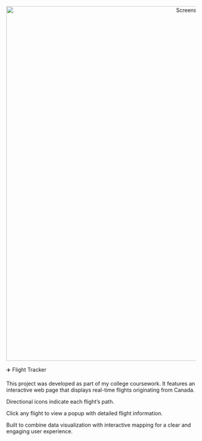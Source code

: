 <div align=center>
  <img width="1097" height="943" alt="Screenshot 2025-08-07 173105" src="https://github.com/user-attachments/assets/638695ef-02ae-4736-834d-9442c41e205e" />
</div> 

✈️ Flight Tracker

This project was developed as part of my college coursework. It features an interactive web page that displays real-time flights originating from Canada.

Directional icons indicate each flight’s path.

Click any flight to view a popup with detailed flight information.

Built to combine data visualization with interactive mapping for a clear and engaging user experience.
